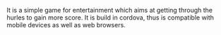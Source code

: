 It is a simple game for entertainment which aims at getting through the hurles to gain more score.
It is build in cordova, thus is compatible with mobile devices as well as web browsers.
